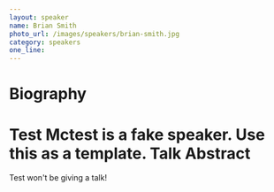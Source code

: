 ```yaml
---
layout: speaker
name: Brian Smith
photo_url: /images/speakers/brian-smith.jpg
category: speakers
one_line:
---
```


Biography
====
Test Mctest is a fake speaker.  Use this as a template.
Talk Abstract
=============
Test won't be giving a talk!